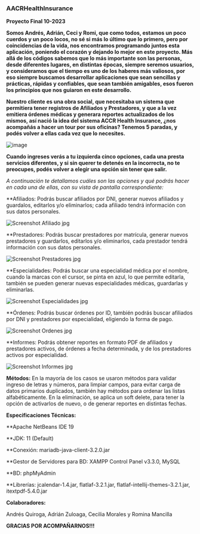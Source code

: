 ### AACRHealthInsurance

**Proyecto Final 10-2023**

**Somos Andrés, Adrián, Ceci y Romi,  que como todos, estamos un poco cuerdos y un poco locos, no sé si más lo último que lo primero, pero por coincidencias de la vida, nos encontramos programando juntos esta aplicación, poniendo el corazón y dejando lo mejor en este proyecto.
Más allá de los códigos sabemos que lo más importante son las personas, desde diferentes lugares, en distintas épocas, siempre seremos usuarios, y consideramos que el tiempo es uno de los haberes más valiosos, por eso siempre buscamos desarrollar aplicaciones que sean sencillas y prácticas, rápidas y confiables, que sean también amigables, esos fueron los principios que nos guiaron en este desarrollo.** 

**Nuestro cliente es una obra social, que necesitaba un sistema que permitiera tener registros de Afiliados y Prestadores, y que a la vez emitiera órdenes médicas y generara reportes actualizados de los mismos, así nació
la idea del sistema ACCR Health Insurance, ¿nos acompañás a hacer un tour por sus oficinas? Tenemos 5 paradas, y podés volver a ellas cada vez que lo necesites.** 

![image](https://github.com/RomiMancilla/AACRHealthInsurance/assets/141675896/4d783cbe-66d5-4a29-85bf-a7b72f89e183)

**Cuando ingreses verás a tu izquierda cinco opciones, cada una presta servicios diferentes, y si sin querer te detenés en la incorrecta, no te preocupes, podés volver a elegir una opción sin tener que salir.**

*A continuación te detallamos cuáles son las opciones y qué podrás hacer en cada una de ellas, con su vista de pantalla correspondiente:*

**Afiliados: Podrás buscar afiliados por DNI, generar nuevos afiliados y guardalos, editarlos y/o eliminarlos; cada afiliado tendrá información con sus datos personales.

![Screenshot Afiliado jpg](https://github.com/RomiMancilla/AACRHealthInsurance/assets/141675896/01d322c3-b69f-4b5a-868e-db6a150873c2)



**Prestadores: Podrás buscar prestadores por matrícula, generar nuevos prestadores y guardarlos, editarlos y/o eliminarlos, cada prestador tendrá información con sus datos personales.

![Screenshot Prestadores jpg](https://github.com/RomiMancilla/AACRHealthInsurance/assets/141675896/297c3a6b-3c6f-4a86-be35-a1f3b4cee64c)



**Especialidades: Podrás buscar una especialidad médica por el nombre, cuando la marcas con el cursor, se pinta en azul, lo que permite editarla, también se pueden generar nuevas especialidades médicas, guardarlas y eliminarlas.

![Screenshot Especialidades jpg](https://github.com/RomiMancilla/AACRHealthInsurance/assets/141675896/899988a1-f018-4d5a-8970-fac531a8b974)



**Órdenes: Podrás buscar órdenes por ID, también podrás buscar afiliados por DNI y prestadores por especialidad, eligiendo la forma de pago.

![Screenshot Ordenes jpg](https://github.com/RomiMancilla/AACRHealthInsurance/assets/141675896/2355199f-f3ec-43df-b2a7-8c89592acbdc)



**Informes: Podrás obtener reportes en formato PDF de afiliados y prestadores activos, de órdenes a fecha determinada, y de los prestadores activos por especialidad.

![Screenshot Informes jpg](https://github.com/RomiMancilla/AACRHealthInsurance/assets/141675896/f7c257ef-72b6-4888-9726-7eacf938bc16)




**Métodos:**
En la mayoría de los casos se usaron métodos para validar ingreso de letras y números, para limpiar campos, para evitar carga de datos primarios duplicados, también hay métodos para ordenar las listas alfabéticamente.
En la eliminación, se aplica un soft delete, para tener la opción de activarlos de nuevo, o de generar reportes en distintas fechas. 

**Especificaciones Técnicas:**

**Apache NetBeans IDE 19

**JDK: 11 (Default)

**Conexión: mariadb-java-client-3.2.0.jar  

**Gestor de Servidores para BD: XAMPP Control Panel v3.3.0, MySQL

**BD: phpMyAdmin

**Librerías: jcalendar-1.4.jar, flatlaf-3.2.1.jar, flatlaf-intellij-themes-3.2.1.jar, itextpdf-5.4.0.jar



**Colaboradores:**

Andrés Quiroga, Adrián Zuloaga, Cecilia Morales y Romina Mancilla






**GRACIAS POR ACOMPAÑARNOS!!!**


